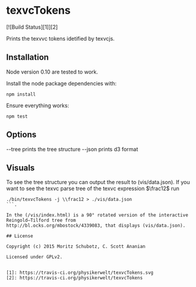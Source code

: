 # texvcTokens
[![Build Status][1]][2]

Prints the texvvc tokens idetified by texvcjs.

## Installation

Node version 0.10 are tested to work.

Install the node package dependencies with:
```
npm install
```
Ensure everything works:
```
npm test
```

## Options

--tree prints the tree structure
--json prints d3 format 
## Visuals
To see the tree structure you can output the result to (vis/data.json).
If you want to see the texvc parse tree of the texvc expression $\frac12$ run
```
./bin/texvcTokens -j \\frac12 > ./vis/data.json
```.

In the (/vis/index.html) is a 90° rotated version of the interactive Reingold–Tilford tree from
http://bl.ocks.org/mbostock/4339083, that displays (vis/data.json).

## License

Copyright (c) 2015 Moritz Schubotz, C. Scott Ananian

Licensed under GPLv2.


[1]: https://travis-ci.org/physikerwelt/texvcTokens.svg
[2]: https://travis-ci.org/physikerwelt/texvcTokens
